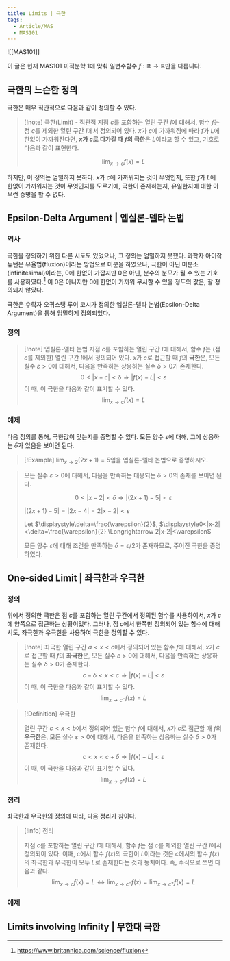 ```yaml
---
title: Limits | 극한
tags:
  - Article/MAS
  - MAS101
---
```

![[MAS101]]

이 글은 현재 MAS101 미적분학 1에 맞춰 일변수함수 $f: \mathbb{R} \to \mathbb{R}$만을 다룹니다.

## 극한의 느슨한 정의
극한은 매우 직관적으로 다음과 같이 정의할 수 있다.

> [!note] 극한(Limit) - 직관적
> 지점 $c$를 포함하는 열린 구간 $I$에 대해서, 함수 $f$는 점 $c$를 제외한 열린 구간 $I$에서 정의되어 있다. $x$가 $c$에 가까워짐에 따라 $f$가 $L$에 한없이 가까워진다면, **$x$가 $c$로 다가갈 때 $f$의 극한**은 $L$이라고 할 수 있고, 기호로 다음과 같이 표현한다.
> 
> $$
> \lim_{x \to c}f(x)=L
> $$

하지만, 이 정의는 엄밀하지 못하다. $x$가 $c$에 가까워지는 것이 무엇인지, 또한 $f$가 $L$에 한없이 가까워지는 것이 무엇인지를 모르기에, 극한이 존재하는지, 유일한지에 대한 아무런 증명을 할 수 없다.

## Epsilon-Delta Argument | 엡실론-델타 논법
### 역사
극한을 정의하기 위한 다른 시도도 있었으나, 그 정의는 엄밀하지 못했다. 과학자 아이작 뉴턴은 유율법(fluxion)이라는 방법으로 미분을 하였으나, 극한이 아닌 미분소(infinitesimal)이라는, 0에 한없이 가깝지만 0은 아닌, 분수의 분모가 될 수 있는 기호를 사용하였다.[^1] 이 0은 아니지만 0에 한없이 가까워 무시할 수 있을 정도의 값은, 잘 정의되지 않았다.

극한은 수학자 오귀스탱 루이 코시가 정의한 엡실론-델타 논법(Epsilon-Delta Argument)을 통해 엄밀하게 정의되었다.

### 정의
> [!note] 엡실론-델타 논법
> 지점 $c$를 포함하는 열린 구간 $I$에 대해서, 함수 $f$는 (점 $c$를 제외한) 열린 구간 $I$에서 정의되어 있다. $x$가 $c$로 접근할 때 $f$의 **극한**은, 모든 실수 $\varepsilon > 0$에 대해서, 다음을 만족하는 상응하는 실수 $\delta > 0$가 존재한다.
> $$
> 0 < |x-c| < \delta \Longrightarrow |f(x)-L|<\varepsilon
> $$
> 이 때, 이 극한을 다음과 같이 표기할 수 있다.
> $$
> \lim_{x \to c}f(x)=L
> $$
### 예제
다음 정의를 통해, 극한값이 맞는지를 증명할 수 있다. 모든 양수 $\varepsilon$에 대해, 그에 상응하는 $\delta$가 있음을 보이면 된다.
> [!Example]
> $\displaystyle\lim_{x \to 2} (2x+1)=5$임을 엡실론-델타 논법으로 증명하시오.


> 모든 실수 $\varepsilon>0$에 대해서, 다음을 만족하는 대응되는 $\delta>0$의 존재를 보이면 된다.
> 
> $$0<|x-2|<\delta \Longrightarrow |(2x+1)-5|<\varepsilon$$
> 
> $|(2x+1)-5| = |2x-4| = 2|x-2| < \varepsilon$
> 
> Let $\displaystyle\delta=\frac{\varepsilon}{2}$, $\displaystyle0<|x-2|<\delta=\frac{\varepsilon}{2} \Longrightarrow 2|x-2|<\varepsilon$
> 
> 모든 양수 $\varepsilon$에 대해 조건을 만족하는 $\delta=\varepsilon / 2$가 존재하므로, 주어진 극한을 증명하였다.

## One-sided Limit | 좌극한과 우극한
### 정의
 위에서 정의한 극한은 점 $c$를 포함하는 열린 구간에서 정의된 함수를 사용하여서, $x$가 $c$에 양쪽으로 접근하는 상황이었다. 그러나, 점 $c$에서 한쪽만 정의되어 있는 함수에 대해서도, 좌극한과 우극한을 사용하여 극한을 정의할 수 있다.
 
 >[!note] 좌극한
> 열린 구간 $a<x<c$에서 정의되어 있는 함수 $f$에 대해서, $x$가 $c$로 접근할 때 $f$의 **좌극한**은, 모든 실수 $\varepsilon > 0$에 대해서, 다음을 만족하는 상응하는 실수 $\delta > 0$가 존재한다.
> $$
> c-\delta < x < c \Longrightarrow |f(x)-L|<\varepsilon
> $$
> 이 때, 이 극한을 다음과 같이 표기할 수 있다.
> $$
> \lim_{x \to c^{-}}f(x)=L
> $$

 > [!Definition] 우극한
>  
>  열린 구간 $c<x<b$에서 정의되어 있는 함수 $f$에 대해서, $x$가 $c$로 접근할 때 $f$의 **우극한**은, 모든 실수 $\varepsilon > 0$에 대해서, 다음을 만족하는 상응하는 실수 $\delta > 0$가 존재한다.
> $$
> c < x < c+\delta \Longrightarrow |f(x)-L|<\varepsilon
> $$
> 이 때, 이 극한을 다음과 같이 표기할 수 있다.
> $$
> \lim_{x \to c^{+}}f(x)=L
> $$
### 정리
좌극한과 우극한의 정의에 따라, 다음 정리가 참이다.

 > [!info] 정리
>  
>  지점 $c$를 포함하는 열린 구간 $I$에 대해서, 함수 $f$는 점 $c$를 제외한 열린 구간 $I$에서 정의되어 있다. 이때, $c$에서 함수 $f(x)$의 극한이 $L$이라는 것은 $c$에서의 함수 $f(x)$의 좌극한과 우극한이 모두 $L$로 존재한다는 것과 동치이다. 즉, 수식으로 쓰면 다음과 같다.
> $$
> \lim_{x \to c}f(x)=L \Longleftrightarrow \lim_{x \to c^{-}}f(x)=\lim_{x \to c^{+}}f(x)=L
> $$
### 예제

## Limits involving Infinity | 무한대 극한







[^1]: https://www.britannica.com/science/fluxion